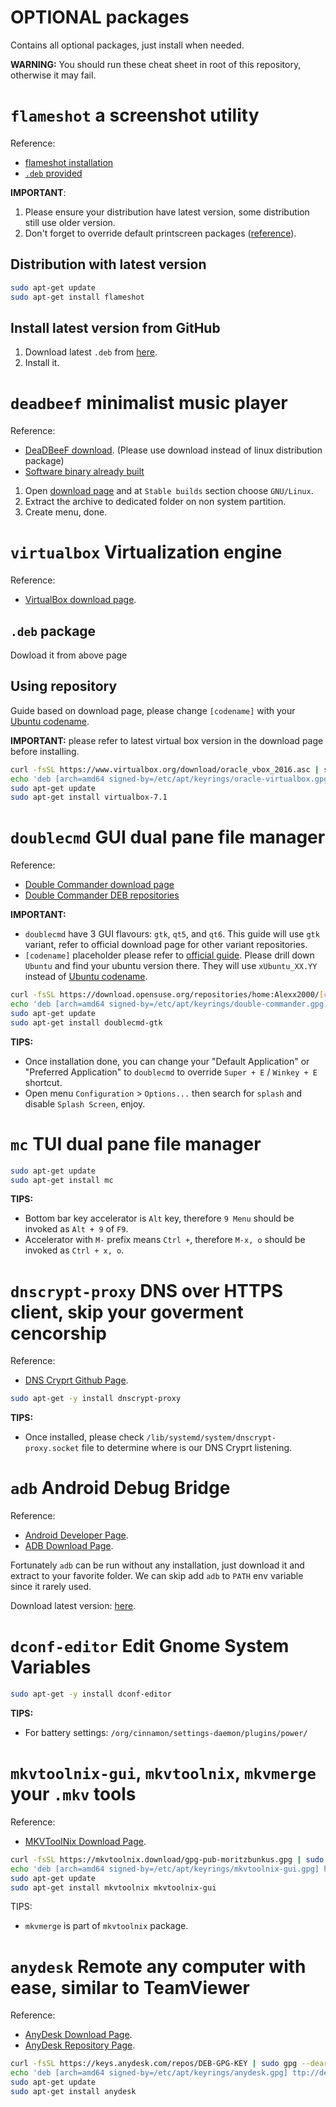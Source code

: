 # OPTIONAL packages

Contains all optional packages, just install when needed.

**WARNING:** You should run these cheat sheet in root of this repository, otherwise it may fail.

# `flameshot` a screenshot utility

Reference:
- [flameshot installation](https://github.com/flameshot-org/flameshot?tab=readme-ov-file#installation)
- [`.deb` provided](../REPOSITORY.md#deb-installation-provided)

**IMPORTANT**:
1. Please ensure your distribution have latest version, some distribution still use older version.
2. Don't forget to override default printscreen packages ([reference](https://github.com/flameshot-org/flameshot?tab=readme-ov-file#on-ubuntu-tested-on-1804-2004-2204)).

## Distribution with latest version

```sh
sudo apt-get update
sudo apt-get install flameshot
```

## Install latest version from GitHub

1. Download latest `.deb` from [here](https://github.com/flameshot-org/flameshot/releases).
2. Install it.

# `deadbeef` minimalist music player

Reference:
- [DeaDBeeF download](https://deadbeef.sourceforge.io/download.html). (Please use download instead of linux distribution package)
- [Software binary already built](../REPOSITORY.md#software-binary-already-built)

1. Open [download page](https://deadbeef.sourceforge.io/download.html) and at `Stable builds` section choose `GNU/Linux`.
2. Extract the archive to dedicated folder on non system partition.
3. Create menu, done.

# `virtualbox` Virtualization engine

Reference:
- [VirtualBox download page](https://www.virtualbox.org/wiki/Linux_Downloads).

## `.deb` package

Dowload it from above page

## Using repository

Guide based on download page, please change `[codename]` with your [Ubuntu codename](https://wiki.ubuntu.com/Releases).

**IMPORTANT:** please refer to latest virtual box version in the download page before installing.

```sh
curl -fsSL https://www.virtualbox.org/download/oracle_vbox_2016.asc | sudo gpg --dearmor --output /etc/apt/keyrings/oracle-virtualbox.gpg
echo 'deb [arch=amd64 signed-by=/etc/apt/keyrings/oracle-virtualbox.gpg] https://download.virtualbox.org/virtualbox/debian [codename] contrib' | sudo tee /etc/apt/sources.list.d/oracle-virtualbox.list
sudo apt-get update
sudo apt-get install virtualbox-7.1
```

# `doublecmd` GUI dual pane file manager

Reference:
- [Double Commander download page](https://sourceforge.net/p/doublecmd/wiki/Download/)
- [Double Commander DEB repositories](https://software.opensuse.org/download.html?project=home%3AAlexx2000&package=doublecmd-gtk)

**IMPORTANT:**
- `doublecmd` have 3 GUI flavours: `gtk`, `qt5`, and `qt6`. This guide will use `gtk` variant, refer to official download page for other variant repositories.
- `[codename]` placeholder please refer to [official guide](https://software.opensuse.org/download.html?project=home%3AAlexx2000&package=doublecmd-gtk). Please drill down `Ubuntu` and find your ubuntu version there. They will use `xUbuntu_XX.YY` instead of [Ubuntu codename](https://wiki.ubuntu.com/Releases).

```sh
curl -fsSL https://download.opensuse.org/repositories/home:Alexx2000/[codename]/Release.key | sudo gpg --dearmor --output /etc/apt/keyrings/double-commander.gpg
echo 'deb [arch=amd64 signed-by=/etc/apt/keyrings/double-commander.gpg] http://download.opensuse.org/repositories/home:/Alexx2000/[codename]/ /' | sudo tee /etc/apt/sources.list.d/double-commander.list
sudo apt-get update
sudo apt-get install doublecmd-gtk
```

**TIPS:**
- Once installation done, you can change your "Default Application" or "Preferred Application" to `doublecmd` to override `Super + E` / `Winkey + E` shortcut.
- Open menu `Configuration` > `Options...` then search for `splash` and disable `Splash Screen`, enjoy. 

# `mc` TUI dual pane file manager

```sh
sudo apt-get update
sudo apt-get install mc
```

**TIPS:**
- Bottom bar key accelerator is `Alt` key, therefore `9 Menu` should be invoked as `Alt + 9` of `F9`.
- Accelerator with `M-` prefix means `Ctrl +`, therefore `M-x, o` should be invoked as `Ctrl + x, o`.

# `dnscrypt-proxy` DNS over HTTPS client, skip your goverment cencorship

Reference:
- [DNS Cryprt Github Page](https://github.com/DNSCrypt/dnscrypt-proxy/wiki/Installation-on-Debian-and-Ubuntu#ubuntu).

```sh
sudo apt-get -y install dnscrypt-proxy
```

**TIPS:**
- Once installed, please check `/lib/systemd/system/dnscrypt-proxy.socket` file to determine where is our DNS Cryprt listening.


# `adb` Android Debug Bridge

Reference:
- [Android Developer Page](https://developer.android.com/tools/adb).
- [ADB Download Page](https://developer.android.com/studio/releases/platform-tools).

Fortunately `adb` can be run without any installation, just download it and extract to your favorite folder.
We can skip add `adb` to `PATH` env variable since it rarely used.

Download latest version: [here](https://dl.google.com/android/repository/platform-tools-latest-linux.zip).

# `dconf-editor` Edit Gnome System Variables

```sh
sudo apt-get -y install dconf-editor
```

**TIPS:**
- For battery settings: `/org/cinnamon/settings-daemon/plugins/power/`

# `mkvtoolnix-gui`, `mkvtoolnix`, `mkvmerge` your `.mkv` tools

Reference:
- [MKVToolNix Download Page](https://mkvtoolnix.download/downloads.html#ubuntu).

```sh
curl -fsSL https://mkvtoolnix.download/gpg-pub-moritzbunkus.gpg | sudo gpg --dearmor --output /etc/apt/keyrings/mkvtoolnix-gui.gpg
echo 'deb [arch=amd64 signed-by=/etc/apt/keyrings/mkvtoolnix-gui.gpg] https://mkvtoolnix.download/ubuntu/ $(lsb_release -c -s) main' | sudo tee /etc/apt/sources.list.d/mkvtoolnix-gui.list
sudo apt-get update
sudo apt-get install mkvtoolnix mkvtoolnix-gui
```

TIPS:
- `mkvmerge` is part of `mkvtoolnix` package.

# `anydesk` Remote any computer with ease, similar to TeamViewer

Reference:
- [AnyDesk Download Page](https://anydesk.com/en-gb/downloads/linux).
- [AnyDesk Repository Page](http://deb.anydesk.com/howto.html).

```sh
curl -fsSL https://keys.anydesk.com/repos/DEB-GPG-KEY | sudo gpg --dearmor --output /etc/apt/keyrings/anydesk.gpg
echo 'deb [arch=amd64 signed-by=/etc/apt/keyrings/anydesk.gpg] ttp://deb.anydesk.com/ all main' | sudo tee /etc/apt/sources.list.d/anydesk-stable.list
sudo apt-get update
sudo apt-get install anydesk
```

